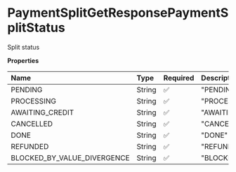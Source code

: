 # PaymentSplitGetResponsePaymentSplitStatus

Split status

**Properties**

| Name                        | Type   | Required | Description                   |
| :-------------------------- | :----- | :------- | :---------------------------- |
| PENDING                     | String | ✅       | "PENDING"                     |
| PROCESSING                  | String | ✅       | "PROCESSING"                  |
| AWAITING_CREDIT             | String | ✅       | "AWAITING_CREDIT"             |
| CANCELLED                   | String | ✅       | "CANCELLED"                   |
| DONE                        | String | ✅       | "DONE"                        |
| REFUNDED                    | String | ✅       | "REFUNDED"                    |
| BLOCKED_BY_VALUE_DIVERGENCE | String | ✅       | "BLOCKED_BY_VALUE_DIVERGENCE" |

<!-- This file was generated by liblab | https://liblab.com/ -->
